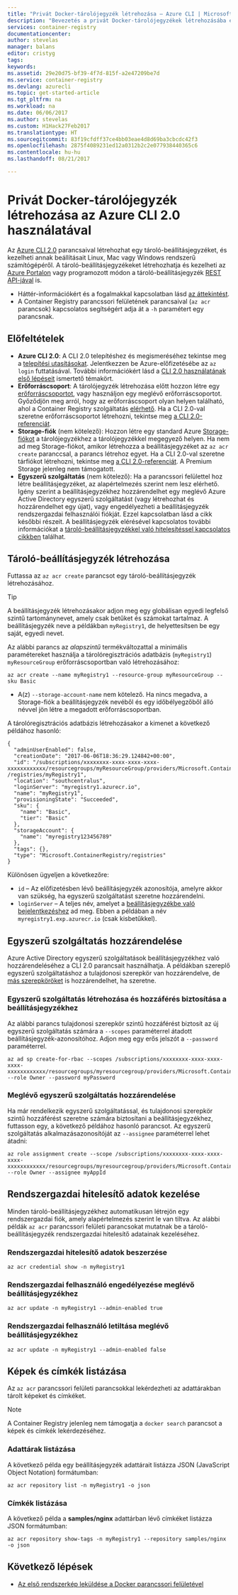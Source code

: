 ```yaml
---
title: "Privát Docker-tárolójegyzék létrehozása – Azure CLI | Microsoft Docs"
description: "Bevezetés a privát Docker-tárolójegyzékek létrehozásába és kezelésébe az Azure CLI 2.0 segítségével"
services: container-registry
documentationcenter: 
author: stevelas
manager: balans
editor: cristyg
tags: 
keywords: 
ms.assetid: 29e20d75-bf39-4f7d-815f-a2e47209be7d
ms.service: container-registry
ms.devlang: azurecli
ms.topic: get-started-article
ms.tgt_pltfrm: na
ms.workload: na
ms.date: 06/06/2017
ms.author: stevelas
ms.custom: H1Hack27Feb2017
ms.translationtype: HT
ms.sourcegitcommit: 83f19cfdff37ce4bb03eae4d8d69ba3cbcdc42f3
ms.openlocfilehash: 2875f4089231ed12a0312b2c2e077938440365c6
ms.contentlocale: hu-hu
ms.lasthandoff: 08/21/2017

---
```

# <a name="create-a-private-docker-container-registry-using-the-azure-cli-20"></a>Privát Docker-tárolójegyzék létrehozása az Azure CLI 2.0 használatával
Az [Azure CLI 2.0](https://github.com/Azure/azure-cli) parancsaival létrehozhat egy tároló-beállításjegyzéket, és kezelheti annak beállításait Linux, Mac vagy Windows rendszerű számítógépéről. A tároló-beállításjegyzékeket létrehozhatja és kezelheti az [Azure Portalon](container-registry-get-started-portal.md) vagy programozott módon a tároló-beállításjegyzék [REST API-jával](https://go.microsoft.com/fwlink/p/?linkid=834376) is.


* Háttér-információkért és a fogalmakkal kapcsolatban lásd [az áttekintést](container-registry-intro.md).
* A Container Registry parancssori felületének parancsaival (`az acr` parancsok) kapcsolatos segítségért adja át a `-h` paramétert egy parancsnak.


## <a name="prerequisites"></a>Előfeltételek
* **Azure CLI 2.0**: A CLI 2.0 telepítéshez és megismeréséhez tekintse meg a [telepítési utasításokat](/cli/azure/install-azure-cli). Jelentkezzen be Azure-előfizetésébe az `az login` futtatásával. További információkért lásd a [CLI 2.0 használatának első lépéseit](/cli/azure/get-started-with-azure-cli) ismertető témakört.
* **Erőforráscsoport**: A tárolójegyzék létrehozása előtt hozzon létre egy [erőforráscsoportot](../azure-resource-manager/resource-group-overview.md#resource-groups), vagy használjon egy meglévő erőforráscsoportot. Győződjön meg arról, hogy az erőforráscsoport olyan helyen található, ahol a Container Registry szolgáltatás [elérhető](https://azure.microsoft.com/regions/services/). Ha a CLI 2.0-val szeretne erőforráscsoportot létrehozni, tekintse meg [a CLI 2.0-referenciát](/cli/azure/group).
* **Storage-fiók** (nem kötelező): Hozzon létre egy standard Azure [Storage-fiókot](../storage/common/storage-introduction.md) a tárolójegyzékhez a tárolójegyzékkel megegyező helyen. Ha nem ad meg Storage-fiókot, amikor létrehozza a beállításjegyzéket az `az acr create` paranccsal, a parancs létrehoz egyet. Ha a CLI 2.0-val szeretne tárfiókot létrehozni, tekintse meg [a CLI 2.0-referenciát](/cli/azure/storage/account). A Premium Storage jelenleg nem támogatott.
* **Egyszerű szolgáltatás** (nem kötelező): Ha a parancssori felülettel hoz létre beállításjegyzéket, az alapértelmezés szerint nem lesz elérhető. Igény szerint a beállításjegyzékhez hozzárendelhet egy meglévő Azure Active Directory egyszerű szolgáltatást (vagy létrehozhat és hozzárendelhet egy újat), vagy engedélyezheti a beállításjegyzék rendszergazdai felhasználói fiókját. Ezzel kapcsolatban lásd a cikk későbbi részeit. A beállításjegyzék elérésével kapcsolatos további információkat a [tároló-beállításjegyzékkel való hitelesítéssel kapcsolatos cikkben](container-registry-authentication.md) találhat.

## <a name="create-a-container-registry"></a>Tároló-beállításjegyzék létrehozása
Futtassa az `az acr create` parancsot egy tároló-beállításjegyzék létrehozásához.

> [!TIP]
> A beállításjegyzék létrehozásakor adjon meg egy globálisan egyedi legfelső szintű tartománynevet, amely csak betűket és számokat tartalmaz. A beállításjegyzék neve a példákban `myRegistry1`, de helyettesítsen be egy saját, egyedi nevet.
>
>

Az alábbi parancs az *alapszintű* termékváltozattal a minimális paramétereket használja a tárolóregisztrációs adatbázis (`myRegistry1`) `myResourceGroup` erőforráscsoportban való létrehozásához:

```azurecli
az acr create --name myRegistry1 --resource-group myResourceGroup --sku Basic
```

* A(z) `--storage-account-name` nem kötelező. Ha nincs megadva, a Storage-fiók a beállításjegyzék nevéből és egy időbélyegzőből álló névvel jön létre a megadott erőforráscsoportban.

A tárolóregisztrációs adatbázis létrehozásakor a kimenet a következő példához hasonló:

```azurecli
{
  "adminUserEnabled": false,
  "creationDate": "2017-06-06T18:36:29.124842+00:00",
  "id": "/subscriptions/xxxxxxxx-xxxx-xxxx-xxxx-xxxxxxxxxxxx/resourcegroups/myResourceGroup/providers/Microsoft.ContainerRegistry
/registries/myRegistry1",
  "location": "southcentralus",
  "loginServer": "myregistry1.azurecr.io",
  "name": "myRegistry1",
  "provisioningState": "Succeeded",
  "sku": {
    "name": "Basic",
    "tier": "Basic"
  },
  "storageAccount": {
    "name": "myregistry123456789"
  },
  "tags": {},
  "type": "Microsoft.ContainerRegistry/registries"
}

```


Különösen ügyeljen a következőre:

* `id` – Az előfizetésben lévő beállításjegyzék azonosítója, amelyre akkor van szükség, ha egyszerű szolgáltatást szeretne hozzárendelni.
* `loginServer` – A teljes név, amelyet a [beállításjegyzékbe való bejelentkezéshez](container-registry-authentication.md) ad meg. Ebben a példában a név `myregistry1.exp.azurecr.io` (csak kisbetűkkel).

## <a name="assign-a-service-principal"></a>Egyszerű szolgáltatás hozzárendelése
Azure Active Directory egyszerű szolgáltatások beállításjegyzékhez való hozzárendeléséhez a CLI 2.0 parancsait használhatja. A példákban szereplő egyszerű szolgáltatáshoz a tulajdonosi szerepkör van hozzárendelve, de [más szerepköröket](../active-directory/role-based-access-control-configure.md) is hozzárendelhet, ha szeretne.

### <a name="create-a-service-principal-and-assign-access-to-the-registry"></a>Egyszerű szolgáltatás létrehozása és hozzáférés biztosítása a beállításjegyzékhez
Az alábbi parancs tulajdonosi szerepkör szintű hozzáférést biztosít az új egyszerű szolgáltatás számára a `--scopes` paraméterrel átadott beállításjegyzék-azonosítóhoz. Adjon meg egy erős jelszót a `--password` paraméterrel.

```azurecli
az ad sp create-for-rbac --scopes /subscriptions/xxxxxxxx-xxxx-xxxx-xxxx-xxxxxxxxxxxx/resourcegroups/myresourcegroup/providers/Microsoft.ContainerRegistry/registries/myregistry1 --role Owner --password myPassword
```



### <a name="assign-an-existing-service-principal"></a>Meglévő egyszerű szolgáltatás hozzárendelése
Ha már rendelkezik egyszerű szolgáltatással, és tulajdonosi szerepkör szintű hozzáférést szeretne számára biztosítani a beállításjegyzékhez, futtasson egy, a következő példához hasonló parancsot. Az egyszerű szolgáltatás alkalmazásazonosítóját az `--assignee` paraméterrel lehet átadni:

```azurecli
az role assignment create --scope /subscriptions/xxxxxxxx-xxxx-xxxx-xxxx-xxxxxxxxxxxx/resourcegroups/myresourcegroup/providers/Microsoft.ContainerRegistry/registries/myregistry1 --role Owner --assignee myAppId
```



## <a name="manage-admin-credentials"></a>Rendszergazdai hitelesítő adatok kezelése
Minden tároló-beállításjegyzékhez automatikusan létrejön egy rendszergazdai fiók, amely alapértelmezés szerint le van tiltva. Az alábbi példák `az acr` parancssori felületi parancsokat mutatnak be a tároló-beállításjegyzék rendszergazdai hitelesítő adatainak kezeléséhez.

### <a name="obtain-admin-user-credentials"></a>Rendszergazdai hitelesítő adatok beszerzése
```azurecli
az acr credential show -n myRegistry1
```

### <a name="enable-admin-user-for-an-existing-registry"></a>Rendszergazdai felhasználó engedélyezése meglévő beállításjegyzékhez
```azurecli
az acr update -n myRegistry1 --admin-enabled true
```

### <a name="disable-admin-user-for-an-existing-registry"></a>Rendszergazdai felhasználó letiltása meglévő beállításjegyzékhez
```azurecli
az acr update -n myRegistry1 --admin-enabled false
```

## <a name="list-images-and-tags"></a>Képek és címkék listázása
Az `az acr` parancssori felületi parancsokkal lekérdezheti az adattárakban tárolt képeket és címkéket.

> [!NOTE]
> A Container Registry jelenleg nem támogatja a `docker search` parancsot a képek és címkék lekérdezéséhez.


### <a name="list-repositories"></a>Adattárak listázása
A következő példa egy beállításjegyzék adattárait listázza JSON (JavaScript Object Notation) formátumban:

```azurecli
az acr repository list -n myRegistry1 -o json
```

### <a name="list-tags"></a>Címkék listázása
A következő példa a **samples/nginx** adattárban lévő címkéket listázza JSON formátumban:

```azurecli
az acr repository show-tags -n myRegistry1 --repository samples/nginx -o json
```

## <a name="next-steps"></a>Következő lépések
* [Az első rendszerkép leküldése a Docker parancssori felületével](container-registry-get-started-docker-cli.md)

